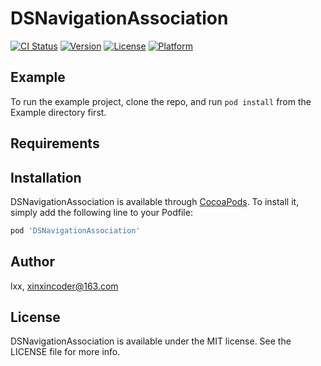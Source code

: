 # DSNavigationAssociation

[![CI Status](https://img.shields.io/travis/lxx/DSNavigationAssociation.svg?style=flat)](https://travis-ci.org/lxx/DSNavigationAssociation)
[![Version](https://img.shields.io/cocoapods/v/DSNavigationAssociation.svg?style=flat)](https://cocoapods.org/pods/DSNavigationAssociation)
[![License](https://img.shields.io/cocoapods/l/DSNavigationAssociation.svg?style=flat)](https://cocoapods.org/pods/DSNavigationAssociation)
[![Platform](https://img.shields.io/cocoapods/p/DSNavigationAssociation.svg?style=flat)](https://cocoapods.org/pods/DSNavigationAssociation)

## Example

To run the example project, clone the repo, and run `pod install` from the Example directory first.

## Requirements

## Installation

DSNavigationAssociation is available through [CocoaPods](https://cocoapods.org). To install
it, simply add the following line to your Podfile:

```ruby
pod 'DSNavigationAssociation'
```

## Author

lxx, xinxincoder@163.com

## License

DSNavigationAssociation is available under the MIT license. See the LICENSE file for more info.
